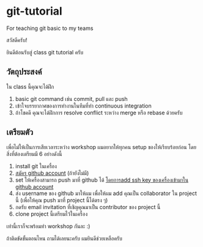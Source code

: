 # git-tutorial
For teaching git basic to my teams

สวัสดีครับ!

ยินดีต้อนรับสู่ class git tutorial ครับ

วัตถุประสงค์
---

ใน class นี้คุณจะได้ฝึก

1. basic git command เช่น commit, pull และ push
1. เข้าใจบรรยากาศของการทำงานในทีมที่ทำ continuous integration
1. ถ้าโชคดี คุณจะได้ฝึกการ resolve conflict ระหว่าง merge หรือ rebase ด้วยครับ

เตรียมตัว
---

เพื่อไม่ให้เป็นการเสียเวลาระหว่าง workshop ผมอยากให้ทุกคน setup ของให้เรียบร้อยก่อน โดยสิ่งที่ต้องเตรียมมี 6 อย่างดังนี้

1. install git ในเครื่อง
1. [สมัคร github account](https://github.com/join?source_repo=juacompe%2Fgit-tutorial) (ถ้ายังไม่มี)
1. set ให้เครื่องสามารถ push มาที่ github ได้ [โดยการadd ssh key ของเครื่องเข้ามาใน github account](https://help.github.com/en/github/authenticating-to-github/adding-a-new-ssh-key-to-your-github-account)
1. ส่ง username ของ github มาให้ผม เพื่อให้ผม add คุณเป็น collaborator ใน project นี้ (เพื่อให้คุณ push มาที่ project นี้ได้ตรง ๆ)
1. กดรับ email invitation ที่เชิญคุณมาเป็น contributor ของ project นี้
1. clone project นี้เตรียมไว้ในเครื่อง

เท่านี้เราก็จะพร้อมทำ workshop กันละ :)

ถ้าติดขัดขั้นตอนไหน ถามได้เลยนะครับ ผมยินดีช่วยเหลือครับ
